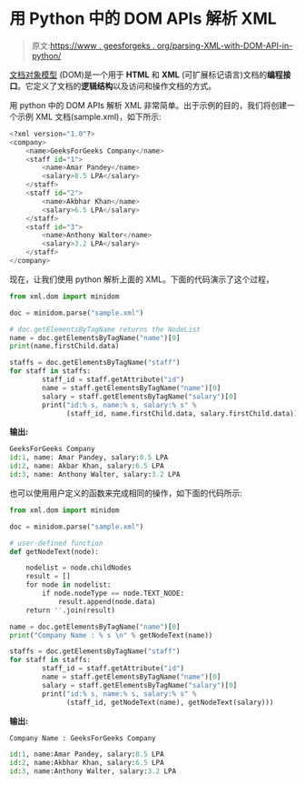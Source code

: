 # 用 Python 中的 DOM APIs 解析 XML

> 原文:[https://www . geesforgeks . org/parsing-XML-with-DOM-API-in-python/](https://www.geeksforgeeks.org/parsing-xml-with-dom-apis-in-python/)

[文档对象模型](https://www.geeksforgeeks.org/dom-document-object-model/) (DOM)是一个用于 **HTML** 和 **XML** (可扩展标记语言)文档的**编程接口**。它定义了文档的**逻辑结构**以及访问和操作文档的方式。

用 python 中的 DOM APIs 解析 XML 非常简单。出于示例的目的，我们将创建一个示例 XML 文档(sample.xml)，如下所示:

```py
<?xml version="1.0"?>
<company>
    <name>GeeksForGeeks Company</name>
    <staff id="1">
        <name>Amar Pandey</name>
        <salary>8.5 LPA</salary>
    </staff>
    <staff id="2">
        <name>Akbhar Khan</name>
        <salary>6.5 LPA</salary>
    </staff>
    <staff id="3">
        <name>Anthony Walter</name>
        <salary>3.2 LPA</salary>
    </staff>
</company>
```

现在，让我们使用 python 解析上面的 XML。下面的代码演示了这个过程，

```py
from xml.dom import minidom

doc = minidom.parse("sample.xml")

# doc.getElementsByTagName returns the NodeList
name = doc.getElementsByTagName("name")[0]
print(name.firstChild.data)

staffs = doc.getElementsByTagName("staff")
for staff in staffs:
        staff_id = staff.getAttribute("id")
        name = staff.getElementsByTagName("name")[0]
        salary = staff.getElementsByTagName("salary")[0]
        print("id:% s, name:% s, salary:% s" %
              (staff_id, name.firstChild.data, salary.firstChild.data))
```

**输出:**

```py
GeeksForGeeks Company
id:1, name: Amar Pandey, salary:8.5 LPA
id:2, name: Akbar Khan, salary:6.5 LPA
id:3, name: Anthony Walter, salary:3.2 LPA
```

也可以使用用户定义的函数来完成相同的操作，如下面的代码所示:

```py
from xml.dom import minidom

doc = minidom.parse("sample.xml")

# user-defined function
def getNodeText(node):

    nodelist = node.childNodes
    result = []
    for node in nodelist:
        if node.nodeType == node.TEXT_NODE:
            result.append(node.data)
    return ''.join(result)

name = doc.getElementsByTagName("name")[0]
print("Company Name : % s \n" % getNodeText(name))

staffs = doc.getElementsByTagName("staff")
for staff in staffs:
        staff_id = staff.getAttribute("id")
        name = staff.getElementsByTagName("name")[0]
        salary = staff.getElementsByTagName("salary")[0]
        print("id:% s, name:% s, salary:% s" %
              (staff_id, getNodeText(name), getNodeText(salary)))
```

**输出:**

```py
Company Name : GeeksForGeeks Company 

id:1, name:Amar Pandey, salary:8.5 LPA
id:2, name:Akbhar Khan, salary:6.5 LPA
id:3, name:Anthony Walter, salary:3.2 LPA
```